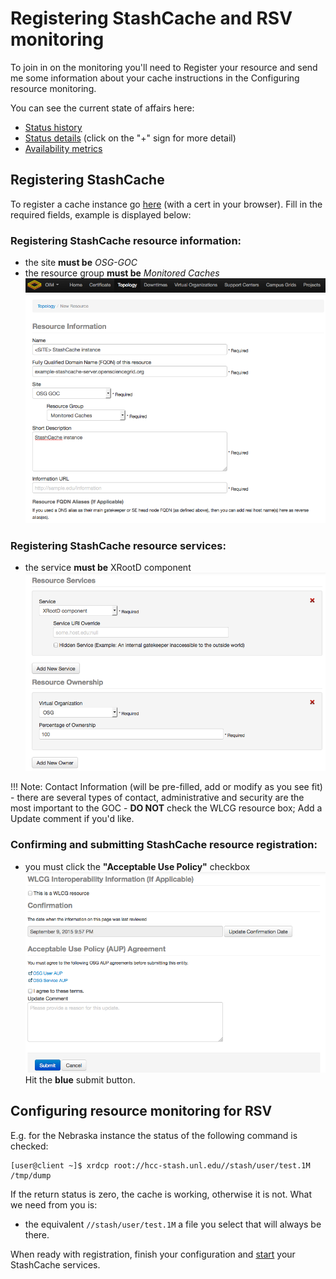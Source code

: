 # Registering StashCache and RSV monitoring

To join in on the monitoring you'll need to Register your resource and send me some information about your cache instructions in the Configuring resource monitoring.

You can see the current state of affairs here:
* [Status history](http://myosg.grid.iu.edu/rgstatushistory/index?downtime_attrs_showpast=&account_type=cumulative_hours&ce_account_type=gip_vo&se_account_type=vo_transfer_volume&bdiitree_type=total_jobs&bdii_object=service&bdii_server=is-osg&start_type=yesterday&start_date=08%2F28%2F2015&end_type=now&end_date=08%2F28%2F2015&rg=on&rg_sel%5B%5D=433&active=on&active_value=1&disable_value=1)
* [Status details](http://myosg.grid.iu.edu/rgcurrentstatus/index?datasource=currentstatus&rg=on&rg_433=on&end_type=now&active=on&active_value=1) (click on the "+" sign for more detail)
* [Availability metrics](http://myosg.grid.iu.edu/rgarmetric/index?downtime_attrs_showpast=&account_type=cumulative_hours&ce_account_type=gip_vo&se_account_type=vo_transfer_volume&bdiitree_type=total_jobs&bdii_object=service&bdii_server=is-osg&start_type=7daysago&start_date=08%2F28%2F2015&end_type=now&end_date=08%2F28%2F2015&rg=on&rg_sel%5B%5D=433&active=on&active_value=1&disable_value=1) 

## Registering StashCache
To register a cache instance go [here](https://oim.grid.iu.edu/oim/resourceedit) (with a cert in your browser). Fill in the required fields, example is displayed below:

### Registering StashCache resource information: 
* the site __must be__ _OSG-GOC_ 
* the resource group __must be__ _Monitored Caches_
![ResourceInfo](../images/resource-info.png)

### Registering StashCache resource services: 
* the service __must be__ XRootD component
![ResourceServices](../images/resource-services.png)

!!! Note: Contact Information (will be pre-filled, add or modify as you see fit) - there are several types of contact, administrative and security are the most important to the GOC - __DO NOT__ check the WLCG resource box; Add a Update comment if you'd like.

### Confirming and submitting StashCache resource registration: 
* you must click the __"Acceptable Use Policy"__ checkbox
![FormConfirm](../images/resource-confirm.png)
Hit the __blue__ submit button.

## Configuring resource monitoring for RSV
E.g. for the Nebraska instance the status of the following command is checked: 
```
[user@client ~]$ xrdcp root://hcc-stash.unl.edu//stash/user/test.1M /tmp/dump
```
If the return status is zero, the cache is working, otherwise it is not. What we need from you is:
* the equivalent `//stash/user/test.1M` a file you select that will always be there.

When ready with registration, finish your configuration and [start](../ops/start.md) your StashCache services.
